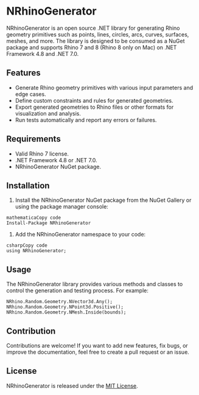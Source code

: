 # NRhinoGenerator

NRhinoGenerator is an open source .NET library for generating Rhino geometry primitives such as points, lines, circles, arcs, curves, surfaces, meshes, and more. The library is designed to be consumed as a NuGet package and supports Rhino 7 and 8 (Rhino 8 only on Mac) on .NET Framework 4.8 and .NET 7.0.

## Features

- Generate Rhino geometry primitives with various input parameters and edge cases.
- Define custom constraints and rules for generated geometries.
- Export generated geometries to Rhino files or other formats for visualization and analysis.
- Run tests automatically and report any errors or failures.

## Requirements

- Valid Rhino 7 license.
- .NET Framework 4.8 or .NET 7.0.
- NRhinoGenerator NuGet package.

## Installation

1. Install the NRhinoGenerator NuGet package from the NuGet Gallery or using the package manager console:

```
mathematicaCopy code
Install-Package NRhinoGenerator
```

1. Add the NRhinoGenerator namespace to your code:

```
csharpCopy code
using NRhinoGenerator;
```

## Usage

The NRhinoGenerator library provides various methods and classes to control the generation and testing process. For example:

```
NRhino.Random.Geometry.NVector3d.Any();
NRhino.Random.Geometry.NPoint3d.Positive();
NRhino.Random.Geometry.NMesh.Inside(bounds);
```

## Contribution

Contributions are welcome! If you want to add new features, fix bugs, or improve the documentation, feel free to create a pull request or an issue.

## License

NRhinoGenerator is released under the [MIT License](https://chat.openai.com/chat/LICENSE).